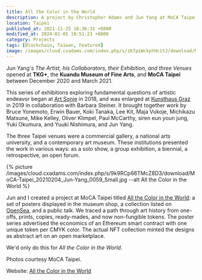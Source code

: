 ```yaml
---
title: All the Color in the World
description: A project by Christopher Adams and Jun Yang at MoCA Taipei
location: Taipei
published_at: 2021-11-25 16:36:31 +0800
modified_at: 2024-01-05 19:51:23 +0800
category: Projects
tags: [Blockchain, Taiwan, Featured]
image: /images/cloud.cxadams.com/index.php/s/zKfpiWckpYHcitJ/download/MoCA-Taipei_20210313_Adams-Yang_DSC06787.JPG
---
```


Jun Yang's *The Artist, his Collaborators, their Exhibition, and three
Venues* opened at **TKG+**, the **Kuandu Museum of Fine Arts**, and
**MoCA Taipei** between December 2020 and March 2021.

This series of exhibitions exploring fundamental questions of artistic
endeavor began at [Art Sonje] in 2018, and was enlarged at [Kunsthaus
Graz] in 2019 in collaboration with Barbara Steiner. It brought together
work by Bruce Yonemoto, Erwin Bauer, Koki Tanaka, Lee Kit, Maja Vukoje,
Michikazu Matsune, Mike Kelley, Oliver Klimpel, Paul McCarthy, siren eun
youn jung, Yuki Okumura, and Yuuki Nishimura, and Jun Yang.

The three Taipei venues were a commercial gallery, a national arts
university, and a contemporary art museum. These institutions presented
the work in various ways: as a solo show, a group exhibition, a
biennial, a retrospective, an open forum.

{% picture /images/cloud.cxadams.com/index.php/s/9k9RCp66TMcZ8D3/download/MoCA-Taipei_20210204_Jun-Yang_0059_Small.jpg --alt All the Color in the World %}

Jun and I created a project at MoCA Taipei titled [All the Color in the
World]: a set of posters displayed in the museum shop, a collection
listed on [OpenSea], and a public talk. We traced a path through art
history from one-offs, prints, copies, ready-mades, and now non-fungible
tokens. The poster series advertised the economics of an Ethereum smart
contract with one unique token per CMYK color. The actual NFT collection
minted the designs as abstract art on an open marketplace.

We'd only do this for *All the Color in the World*.

Photos courtesy MoCA Taipei.

Website: [All the Color in the World]

[All the Color in the World]: https://aparallax.github.io/allthecolorintheworld/
[Art Sonje]: http://junyang.info/project/the-overview-perspective-art-sonje/
[Kunsthaus Graz]: http://junyang.info/project/the-artist-the-work-and-the-exhibition-at-kunsthaus-graz/
[OpenSea]: https://opensea.io/collection/allthecolorintheworld
